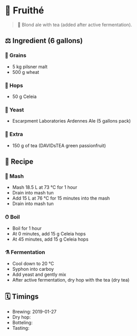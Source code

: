 # 🍺 Fruithé

> 📝 Blond ale with tea (added after active fermentation).

##  ⚖️ Ingredient (6 gallons)

### 🌾 Grains

* 5 kg pilsner malt
* 500 g wheat

### 🌿 Hops

* 50 g Celeia

### 🧫 Yeast

* Escarpment Laboratories Ardennes Ale (5 gallons pack)

### 🍃 Extra

* 150 g of tea (DAVIDsTEA green passionfruit)

## 📖 Recipe

### 🚰 Mash

* Mash 18.5 L at 73 °C for 1 hour
* Drain into mash tun
* Add 15 L at 76 °C for 15 minutes into the mash
* Drain into mash tun

### ⏱  Boil

* Boil for 1 hour
* At 0 minutes, add 15 g Celeia hops
* At 45 minutes, add 15 g Celeia hops

### ⚗️ Fermentation

* Cool down to 20 °C
* Syphon into carboy
* Add yeast and gently mix
* After active fermentation, dry hop with the tea (dry tea)

## 🗓 Timings

* Brewing: 2019-01-27
* Dry hop:
* Botteling:
* Tasting:
